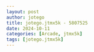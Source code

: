 ```yaml
---
layout: post
author: jotego
title: jotego.jtmx5k - 5807525
date: 2024-10-11
categories: [Arcade, jtmx5k]
tags: [jotego.jtmx5k]
---
```


